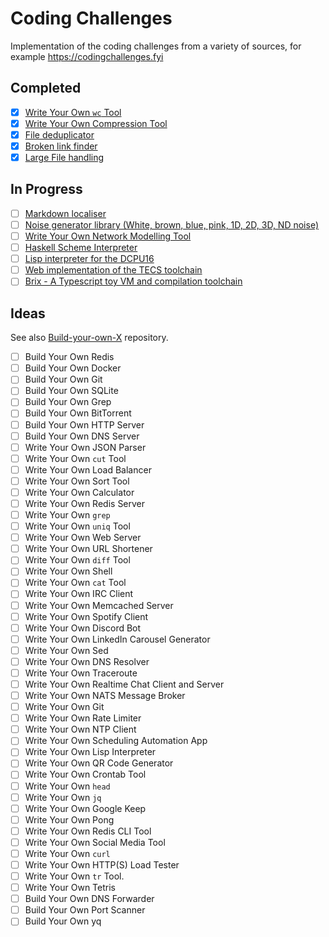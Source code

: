 # Coding Challenges

Implementation of the coding challenges from a variety of sources, for example https://codingchallenges.fyi

## Completed 

- [x] [Write Your Own `wc` Tool](./wc)
- [x] [Write Your Own Compression Tool](./press)
- [x] [File deduplicator](./deduplicator)
- [x] [Broken link finder](./broken-links)
- [x] [Large File handling](./large-files/)

## In Progress


- [ ] [Markdown localiser](./mdlocal)
- [ ] [Noise generator library (White, brown, blue, pink, 1D, 2D, 3D, ND noise)](./noise/)
- [ ] [Write Your Own Network Modelling Tool](./net-modeller/)
- [ ] [Haskell Scheme Interpreter](./hascheme/) 
- [ ] [Lisp interpreter for the DCPU16](./dcpu16-lisp/)
- [ ] [Web implementation of the TECS toolchain](./WebTECS/)
- [ ] [Brix - A Typescript toy VM and compilation toolchain](./brix-vm/)

## Ideas
See also [Build-your-own-X](https://github.com/codecrafters-io/build-your-own-x) repository.

- [ ] Build Your Own Redis
- [ ] Build Your Own Docker
- [ ] Build Your Own Git
- [ ] Build Your Own SQLite
- [ ] Build Your Own Grep
- [ ] Build Your Own BitTorrent
- [ ] Build Your Own HTTP Server
- [ ] Build Your Own DNS Server
- [ ] Write Your Own JSON Parser
- [ ] Write Your Own `cut` Tool
- [ ] Write Your Own Load Balancer
- [ ] Write Your Own Sort Tool
- [ ] Write Your Own Calculator
- [ ] Write Your Own Redis Server
- [ ] Write Your Own `grep`
- [ ] Write Your Own `uniq` Tool
- [ ] Write Your Own Web Server
- [ ] Write Your Own URL Shortener
- [ ] Write Your Own `diff` Tool
- [ ] Write Your Own Shell
- [ ] Write Your Own `cat` Tool
- [ ] Write Your Own IRC Client
- [ ] Write Your Own Memcached Server
- [ ] Write Your Own Spotify Client
- [ ] Write Your Own Discord Bot
- [ ] Write Your Own LinkedIn Carousel Generator
- [ ] Write Your Own Sed
- [ ] Write Your Own DNS Resolver
- [ ] Write Your Own Traceroute
- [ ] Write Your Own Realtime Chat Client and Server
- [ ] Write Your Own NATS Message Broker
- [ ] Write Your Own Git
- [ ] Write Your Own Rate Limiter
- [ ] Write Your Own NTP Client
- [ ] Write Your Own Scheduling Automation App
- [ ] Write Your Own Lisp Interpreter
- [ ] Write Your Own QR Code Generator
- [ ] Write Your Own Crontab Tool
- [ ] Write Your Own `head`
- [ ] Write Your Own `jq`
- [ ] Write Your Own Google Keep
- [ ] Write Your Own Pong
- [ ] Write Your Own Redis CLI Tool
- [ ] Write Your Own Social Media Tool
- [ ] Write Your Own `curl`
- [ ] Write Your Own HTTP(S) Load Tester
- [ ] Write Your Own `tr` Tool.
- [ ] Write Your Own Tetris
- [ ] Build Your Own DNS Forwarder
- [ ] Build Your Own Port Scanner
- [ ] Build Your Own yq
